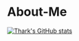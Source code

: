 # About-Me

[![Thark's GitHub stats](https://github-readme-stats.vercel.app/api?username=startharik)](https://github.com/anuraghazra/github-readme-stats)
